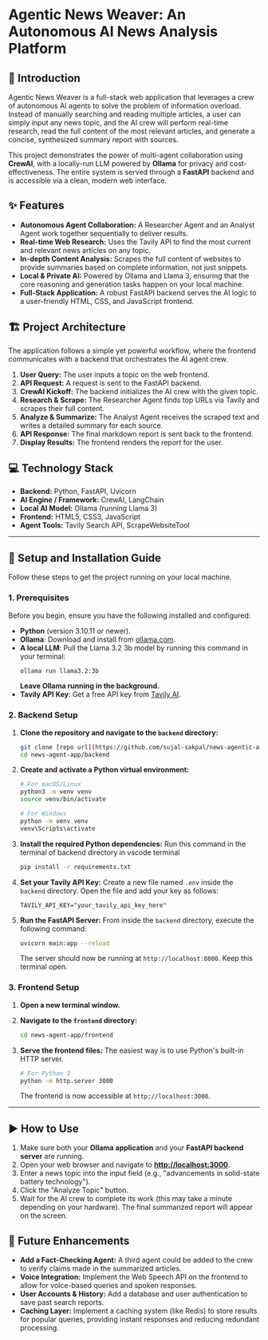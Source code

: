 # Agentic News Weaver: An Autonomous AI News Analysis Platform

## 📖 Introduction

Agentic News Weaver is a full-stack web application that leverages a crew of autonomous AI agents to solve the problem of information overload. Instead of manually searching and reading multiple articles, a user can simply input any news topic, and the AI crew will perform real-time research, read the full content of the most relevant articles, and generate a concise, synthesized summary report with sources.

This project demonstrates the power of multi-agent collaboration using **CrewAI**, with a locally-run LLM powered by **Ollama** for privacy and cost-effectiveness. The entire system is served through a **FastAPI** backend and is accessible via a clean, modern web interface.

## ✨ Features

-   **Autonomous Agent Collaboration:** A Researcher Agent and an Analyst Agent work together sequentially to deliver results.
-   **Real-time Web Research:** Uses the Tavily API to find the most current and relevant news articles on any topic.
-   **In-depth Content Analysis:** Scrapes the full content of websites to provide summaries based on complete information, not just snippets.
-   **Local & Private AI:** Powered by Ollama and Llama 3, ensuring that the core reasoning and generation tasks happen on your local machine.
-   **Full-Stack Application:** A robust FastAPI backend serves the AI logic to a user-friendly HTML, CSS, and JavaScript frontend.

## 🏗️ Project Architecture

The application follows a simple yet powerful workflow, where the frontend communicates with a backend that orchestrates the AI agent crew.

1.  **User Query:** The user inputs a topic on the web frontend.
2.  **API Request:** A request is sent to the FastAPI backend.
3.  **CrewAI Kickoff:** The backend initializes the AI crew with the given topic.
4.  **Research & Scrape:** The Researcher Agent finds top URLs via Tavily and scrapes their full content.
5.  **Analyze & Summarize:** The Analyst Agent receives the scraped text and writes a detailed summary for each source.
6.  **API Response:** The final markdown report is sent back to the frontend.
7.  **Display Results:** The frontend renders the report for the user.

## 💻 Technology Stack

-   **Backend:** Python, FastAPI, Uvicorn
-   **AI Engine / Framework:** CrewAI, LangChain
-   **Local AI Model:** Ollama (running Llama 3)
-   **Frontend:** HTML5, CSS3, JavaScript
-   **Agent Tools:** Tavily Search API, ScrapeWebsiteTool

---

## 🚀 Setup and Installation Guide

Follow these steps to get the project running on your local machine.

### **1. Prerequisites**

Before you begin, ensure you have the following installed and configured:

-   **Python** (version 3.10.11 or newer).
-   **Ollama**: Download and install from [ollama.com](https://ollama.com/).
-   **A local LLM**: Pull the Llama 3.2 3b model by running this command in your terminal:
    ```bash
    ollama run llama3.2:3b
    ```
    **Leave Ollama running in the background.**
-   **Tavily API Key**: Get a free API key from [Tavily AI](https://app.tavily.com/).

### **2. Backend Setup**

1.  **Clone the repository and navigate to the `backend` directory:**
    ```bash
    git clone [repo url](https://github.com/sujal-sakpal/news-agentic-ai.git)
    cd news-agent-app/backend
    ```

2.  **Create and activate a Python virtual environment:**
    ```bash
    # For macOS/Linux
    python3 -m venv venv
    source venv/bin/activate

    # For Windows
    python -m venv venv
    venv\Scripts\activate
    ```

3.  **Install the required Python dependencies:**
    Run this command in the terminal of backend directory in vscode terminal
    ```bash
    pip install -r requirements.txt
    ```

4.  **Set your Tavily API Key:**
    Create a new file named `.env` inside the `backend` directory. Open the file and add your key as follows:
    ```
    TAVILY_API_KEY="your_tavily_api_key_here"
    ```

5.  **Run the FastAPI Server:**
    From inside the `backend` directory, execute the following command:
    ```bash
    uvicorn main:app --reload
    ```
    The server should now be running at `http://localhost:8000`. Keep this terminal open.

### **3. Frontend Setup**

1.  **Open a new terminal window.**

2.  **Navigate to the `frontend` directory:**
    ```bash
    cd news-agent-app/frontend
    ```

3.  **Serve the frontend files:**
    The easiest way is to use Python's built-in HTTP server.
    ```bash
    # For Python 3
    python -m http.server 3000
    ```
    The frontend is now accessible at `http://localhost:3000`.

---

## ▶️ How to Use

1.  Make sure both your **Ollama application** and your **FastAPI backend server** are running.
2.  Open your web browser and navigate to **[http://localhost:3000](http://localhost:3000)**.
3.  Enter a news topic into the input field (e.g., "advancements in solid-state battery technology").
4.  Click the "Analyze Topic" button.
5.  Wait for the AI crew to complete its work (this may take a minute depending on your hardware). The final summarized report will appear on the screen.

## 🔮 Future Enhancements

-   **Add a Fact-Checking Agent:** A third agent could be added to the crew to verify claims made in the summarized articles.
-   **Voice Integration:** Implement the Web Speech API on the frontend to allow for voice-based queries and spoken responses.
-   **User Accounts & History:** Add a database and user authentication to save past search reports.
-   **Caching Layer:** Implement a caching system (like Redis) to store results for popular queries, providing instant responses and reducing redundant processing.
